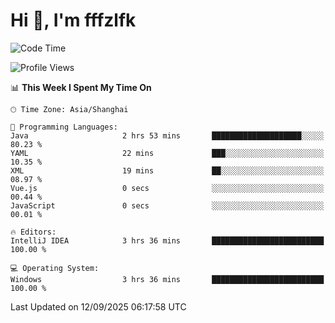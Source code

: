 # Hi 👋, I'm fffzlfk

<!--START_SECTION:waka-->
![Code Time](http://img.shields.io/badge/Code%20Time-1%2C376%20hrs%203%20mins-blue)

![Profile Views](http://img.shields.io/badge/Profile%20Views-0-blue)

📊 **This Week I Spent My Time On** 

```text
🕑︎ Time Zone: Asia/Shanghai

💬 Programming Languages: 
Java                     2 hrs 53 mins       ████████████████████░░░░░   80.23 % 
YAML                     22 mins             ███░░░░░░░░░░░░░░░░░░░░░░   10.35 % 
XML                      19 mins             ██░░░░░░░░░░░░░░░░░░░░░░░   08.97 % 
Vue.js                   0 secs              ░░░░░░░░░░░░░░░░░░░░░░░░░   00.44 % 
JavaScript               0 secs              ░░░░░░░░░░░░░░░░░░░░░░░░░   00.01 % 

🔥 Editors: 
IntelliJ IDEA            3 hrs 36 mins       █████████████████████████   100.00 % 

💻 Operating System: 
Windows                  3 hrs 36 mins       █████████████████████████   100.00 % 
```


 Last Updated on 12/09/2025 06:17:58 UTC
<!--END_SECTION:waka-->
